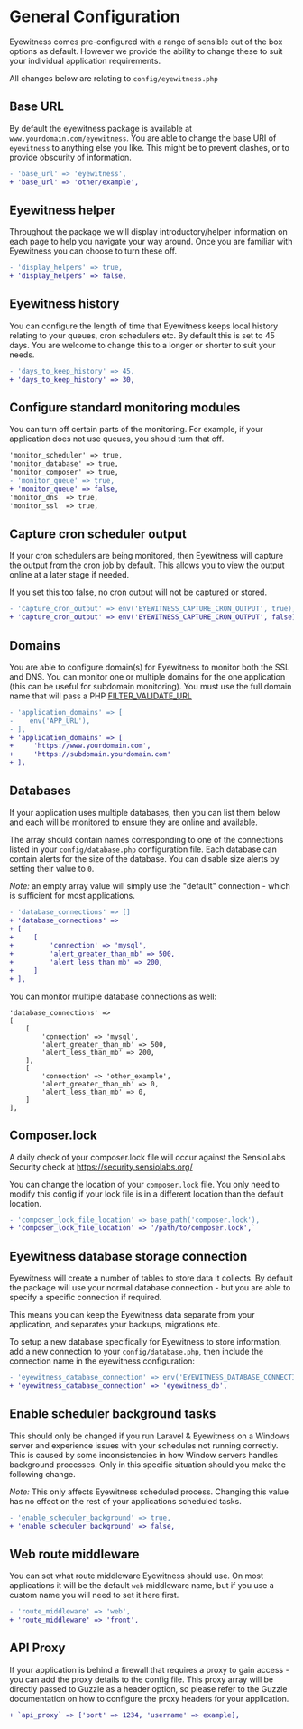 # General Configuration

Eyewitness comes pre-configured with a range of sensible out of the box options as default. However we provide the ability to change these to suit your individual application requirements.

All changes below are relating to `config/eyewitness.php`


## Base URL

By default the eyewitness package is available at `www.yourdomain.com/eyewitness`. You are able to change the base URI of `eyewitness` to anything else you like. This might be to prevent clashes, or to provide obscurity of information.

```diff
- 'base_url' => 'eyewitness',
+ 'base_url' => 'other/example',
```


## Eyewitness helper

Throughout the package we will display introductory/helper information on each page to help you navigate your way around. Once you are familiar with Eyewitness you can choose to turn these off.

```diff
- 'display_helpers' => true,
+ 'display_helpers' => false,
```


## Eyewitness history

You can configure the length of time that Eyewitness keeps local history relating to your queues, cron schedulers etc. By default this is set to 45 days. You are welcome to change this to a longer or shorter to suit your needs.

```diff
- 'days_to_keep_history' => 45,
+ 'days_to_keep_history' => 30,
```


## Configure standard monitoring modules

You can turn off certain parts of the monitoring. For example, if your application does not use queues, you should turn that off.

```diff
'monitor_scheduler' => true,
'monitor_database' => true,
'monitor_composer' => true,
- 'monitor_queue' => true,
+ 'monitor_queue' => false,
'monitor_dns' => true,
'monitor_ssl' => true,
```


## Capture cron scheduler output

If your cron schedulers are being monitored, then Eyewitness will capture the output from the cron job by default. This allows you to view the output online at a later stage if needed.

If you set this too false, no cron output will not be captured or stored.

```diff
- 'capture_cron_output' => env('EYEWITNESS_CAPTURE_CRON_OUTPUT', true),
+ 'capture_cron_output' => env('EYEWITNESS_CAPTURE_CRON_OUTPUT', false),
```


## Domains

You are able to configure domain(s) for Eyewitness to monitor both the SSL and DNS. You can monitor one or multiple domains for the one application (this can be useful for subdomain monitoring). You must use the full domain name that will pass a PHP [FILTER_VALIDATE_URL](http://php.net/manual/en/filter.filters.validate.php)

```diff
- 'application_domains' => [
-    env('APP_URL'),
- ],
+ 'application_domains' => [
+     'https://www.yourdomain.com',
+     'https://subdomain.yourdomain.com'
+ ],
```


## Databases

If your application uses multiple databases, then you can list them below and each will be monitored to ensure they are online and available.

The array should contain names corresponding to one of the connections listed in your `config/database.php` configuration file. Each database can contain alerts for the size of the database. You can disable size alerts by setting their value to `0`.

*Note:* an empty array value will simply use the "default" connection - which is sufficient for most applications.

```diff
- 'database_connections' => []
+ 'database_connections' =>
+ [
+     [
+         'connection' => 'mysql',
+         'alert_greater_than_mb' => 500,
+         'alert_less_than_mb' => 200,
+     ]
+ ],
```

You can monitor multiple database connections as well:

```
'database_connections' =>
[
    [
        'connection' => 'mysql',
        'alert_greater_than_mb' => 500,
        'alert_less_than_mb' => 200,
    ],
    [
        'connection' => 'other_example',
        'alert_greater_than_mb' => 0,
        'alert_less_than_mb' => 0,
    ]
],
```


## Composer.lock

A daily check of your composer.lock file will occur against the SensioLabs Security check at https://security.sensiolabs.org/

You can change the location of your `composer.lock` file. You only need to modify this config if your lock file is in a different location than the default location.

```diff
- 'composer_lock_file_location' => base_path('composer.lock'),
+ 'composer_lock_file_location' => '/path/to/composer.lock',`
```


## Eyewitness database storage connection

Eyewitness will create a number of tables to store data it collects. By default the package will use your normal database connection - but you are able to specify a specific connection if required.

This means you can keep the Eyewitness data separate from your application, and separates your backups, migrations etc.

To setup a new database specifically for Eyewitness to store information, add a new connection to your `config/database.php`, then include the connection name in the eyewitness configuration:

```diff
- 'eyewitness_database_connection' => env('EYEWITNESS_DATABASE_CONNECTION', null),
+ 'eyewitness_database_connection' => 'eyewitness_db',
```


## Enable scheduler background tasks

This should only be changed if you run Laravel & Eyewitness on a Windows server and experience issues with your schedules not running correctly. This is caused by some inconsistencies in how Window servers handles background processes. Only in this specific situation should you make the following change.

<em>Note:</em> This only affects Eyewitness scheduled process. Changing this value has no effect on the rest of your applications scheduled tasks.

```diff
- 'enable_scheduler_background' => true,
+ 'enable_scheduler_background' => false,
```


## Web route middleware

You can set what route middleware Eyewitness should use. On most applications it will be the default `web` middleware name, but if you use a custom name you will need to set it here first.

```diff
- 'route_middleware' => 'web',
+ 'route_middleware' => 'front',
```


## API Proxy

If your application is behind a firewall that requires a proxy to gain access - you can add the proxy details to the config file. This proxy array will be directly passed to Guzzle as a header option, so please refer to the Guzzle documentation on how to configure the proxy headers for your application.

```diff
+ `api_proxy` => ['port' => 1234, 'username' => example],
```
